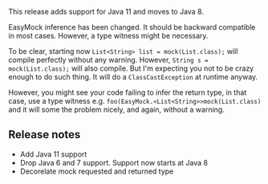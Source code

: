This release adds support for Java 11 and moves to Java 8.

EasyMock inference has been changed. It should be backward compatible in most cases. However,
a type witness might be necessary.

To be clear, starting now `List<String> list = mock(List.class);` will compile perfectly without
any warning. However, `String s = mock(List.class);` will also compile. But I'm expecting you
not to be crazy enough to do such thing. It will do a `ClassCastException` at runtime anyway.

However, you might see your code failing to infer the return type, in that case, use a type
witness e.g. `foo(EasyMock.<List<String>>mock(List.class)` and it will some the problem nicely,
and again, without a warning.

Release notes
-------------
* Add Java 11 support
* Drop Java 6 and 7 support. Support now starts at Java 8
* Decorelate mock requested and returned type
